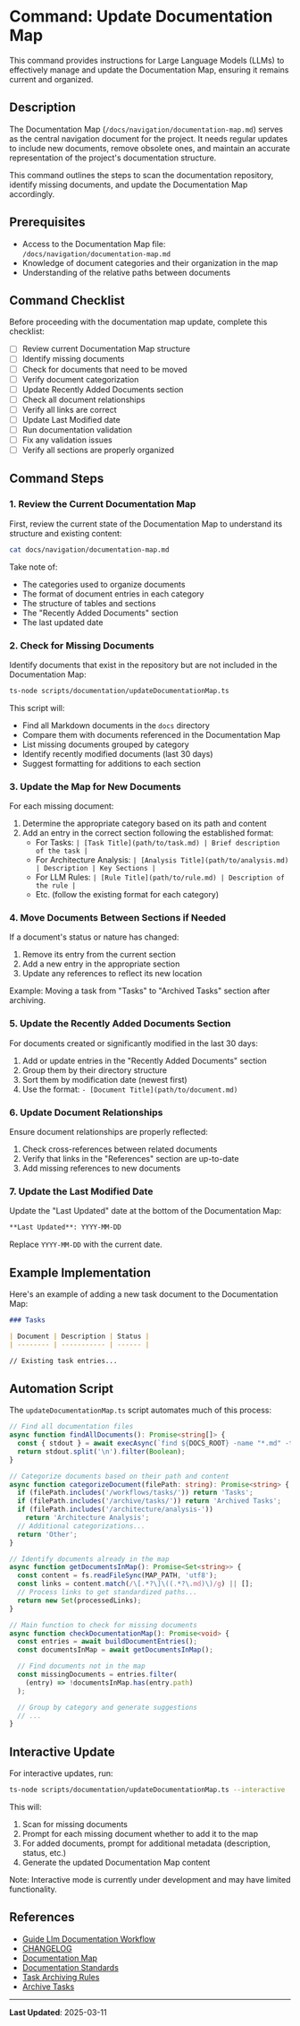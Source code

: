 # Command: Update Documentation Map

This command provides instructions for Large Language Models (LLMs) to effectively manage and update the Documentation Map, ensuring it remains current and organized.

## Description

The Documentation Map (`/docs/navigation/documentation-map.md`) serves as the central navigation document for the project. It needs regular updates to include new documents, remove obsolete ones, and maintain an accurate representation of the project's documentation structure.

This command outlines the steps to scan the documentation repository, identify missing documents, and update the Documentation Map accordingly.

## Prerequisites

- Access to the Documentation Map file: `/docs/navigation/documentation-map.md`
- Knowledge of document categories and their organization in the map
- Understanding of the relative paths between documents

## Command Checklist

Before proceeding with the documentation map update, complete this checklist:

- [ ] Review current Documentation Map structure
- [ ] Identify missing documents
- [ ] Check for documents that need to be moved
- [ ] Verify document categorization
- [ ] Update Recently Added Documents section
- [ ] Check all document relationships
- [ ] Verify all links are correct
- [ ] Update Last Modified date
- [ ] Run documentation validation
- [ ] Fix any validation issues
- [ ] Verify all sections are properly organized

## Command Steps

### 1. Review the Current Documentation Map

First, review the current state of the Documentation Map to understand its structure and existing content:

```bash
cat docs/navigation/documentation-map.md
```

Take note of:

- The categories used to organize documents
- The format of document entries in each category
- The structure of tables and sections
- The "Recently Added Documents" section
- The last updated date

### 2. Check for Missing Documents

Identify documents that exist in the repository but are not included in the Documentation Map:

```bash
ts-node scripts/documentation/updateDocumentationMap.ts
```

This script will:

- Find all Markdown documents in the `docs` directory
- Compare them with documents referenced in the Documentation Map
- List missing documents grouped by category
- Identify recently modified documents (last 30 days)
- Suggest formatting for additions to each section

### 3. Update the Map for New Documents

For each missing document:

1. Determine the appropriate category based on its path and content
2. Add an entry in the correct section following the established format:
   - For Tasks: `| [Task Title](path/to/task.md) | Brief description of the task |`
   - For Architecture Analysis: `| [Analysis Title](path/to/analysis.md) | Description | Key Sections |`
   - For LLM Rules: `| [Rule Title](path/to/rule.md) | Description of the rule |`
   - Etc. (follow the existing format for each category)

### 4. Move Documents Between Sections if Needed

If a document's status or nature has changed:

1. Remove its entry from the current section
2. Add a new entry in the appropriate section
3. Update any references to reflect its new location

Example: Moving a task from "Tasks" to "Archived Tasks" section after archiving.

### 5. Update the Recently Added Documents Section

For documents created or significantly modified in the last 30 days:

1. Add or update entries in the "Recently Added Documents" section
2. Group them by their directory structure
3. Sort them by modification date (newest first)
4. Use the format: `- [Document Title](path/to/document.md)`

### 6. Update Document Relationships

Ensure document relationships are properly reflected:

1. Check cross-references between related documents
2. Verify that links in the "References" section are up-to-date
3. Add missing references to new documents

### 7. Update the Last Modified Date

Update the "Last Updated" date at the bottom of the Documentation Map:

```markdown
**Last Updated**: YYYY-MM-DD
```

Replace `YYYY-MM-DD` with the current date.

## Example Implementation

Here's an example of adding a new task document to the Documentation Map:

```markdown
### Tasks

| Document | Description | Status |
| -------- | ----------- | ------ |

// Existing task entries...
```

## Automation Script

The `updateDocumentationMap.ts` script automates much of this process:

```typescript
// Find all documentation files
async function findAllDocuments(): Promise<string[]> {
  const { stdout } = await execAsync(`find ${DOCS_ROOT} -name "*.md" -type f`);
  return stdout.split('\n').filter(Boolean);
}

// Categorize documents based on their path and content
async function categorizeDocument(filePath: string): Promise<string> {
  if (filePath.includes('/workflows/tasks/')) return 'Tasks';
  if (filePath.includes('/archive/tasks/')) return 'Archived Tasks';
  if (filePath.includes('/architecture/analysis-'))
    return 'Architecture Analysis';
  // Additional categorizations...
  return 'Other';
}

// Identify documents already in the map
async function getDocumentsInMap(): Promise<Set<string>> {
  const content = fs.readFileSync(MAP_PATH, 'utf8');
  const links = content.match(/\[.*?\]\((.*?\.md)\)/g) || [];
  // Process links to get standardized paths...
  return new Set(processedLinks);
}

// Main function to check for missing documents
async function checkDocumentationMap(): Promise<void> {
  const entries = await buildDocumentEntries();
  const documentsInMap = await getDocumentsInMap();

  // Find documents not in the map
  const missingDocuments = entries.filter(
    (entry) => !documentsInMap.has(entry.path)
  );

  // Group by category and generate suggestions
  // ...
}
```

## Interactive Update

For interactive updates, run:

```bash
ts-node scripts/documentation/updateDocumentationMap.ts --interactive
```

This will:

1. Scan for missing documents
2. Prompt for each missing document whether to add it to the map
3. For added documents, prompt for additional metadata (description, status, etc.)
4. Generate the updated Documentation Map content

Note: Interactive mode is currently under development and may have limited functionality.

## References

- [Guide Llm Documentation Workflow](../guides/guide-llm-documentation-workflow.md)
- [CHANGELOG](../CHANGELOG.md)
- [Documentation Map](../navigation/documentation-map.md)
- [Documentation Standards](../navigation/documentation-standards.md)
- [Task Archiving Rules](../rules/task-archiving-rules.md)
- [Archive Tasks](./archive-tasks.md)

---

**Last Updated**: 2025-03-11
